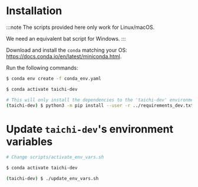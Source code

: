 # Installation

:::note
The scripts provided here only work for Linux/macOS.

We need an equivalent bat script for Windows.
:::

Download and install the `conda` matching your OS: https://docs.conda.io/en/latest/miniconda.html.

Run the following commands:

```bash
$ conda env create -f conda_env.yaml

$ conda activate taichi-dev

# This will only install the dependencies to the 'taichi-dev' environment.
(taichi-dev) $ python3 -m pip install --user -r ../requirements_dev.txt
```

# Update `taichi-dev`'s environment variables

```bash
# Change scripts/activate_env_vars.sh

$ conda activate taichi-dev

(taichi-dev) $ ./update_env_vars.sh
```